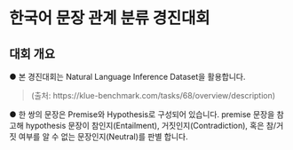 <!DOCTYPE html>
<html>
  <head>
  
  
  </head>
  <body>
    <h1> 한국어 문장 관계 분류 경진대회 </h1>
    <h2> 대회 개요 </h2>
    <p> ● 본 경진대회는 Natural Language Inference Dataset을 활용합니다.</p>
    <blockquote cite>(출처: https://klue-benchmark.com/tasks/68/overview/description)</blockquote cite>
    
   <p> ● 한 쌍의 문장은 Premise와 Hypothesis로 구성되어 있습니다. premise 문장을 참고해 hypothesis 문장이 참인지(Entailment), 거짓인지(Contradiction), 혹은 참/거짓 여부를 알 수 없는 문장인지(Neutral)를 판별 합니다.</p>




    

  
  
  
  
  
  
  </body>
  


</html>
  

